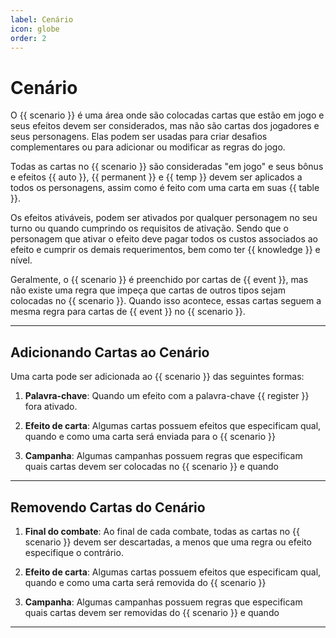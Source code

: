 ```yaml
---
label: Cenário
icon: globe
order: 2
---
```


# Cenário

O {{ scenario }} é uma área onde são colocadas cartas que estão em jogo e seus efeitos devem ser considerados, mas não são cartas dos jogadores e seus personagens. Elas podem ser usadas para criar desafios complementares ou para adicionar ou modificar as regras do jogo.

Todas as cartas no {{ scenario }} são consideradas "em jogo" e seus bônus e efeitos {{ auto }}, {{ permanent }} e {{ temp }} devem ser aplicados a todos os personagens, assim como é feito com uma carta em suas {{ table }}.

Os efeitos ativáveis, podem ser ativados por qualquer personagem no seu turno ou quando cumprindo os requisitos de ativação. Sendo que o personagem que ativar o efeito deve pagar todos os custos associados ao efeito e cumprir os demais requerimentos, bem como ter {{ knowledge }} e nível.

Geralmente, o {{ scenario }} é preenchido por cartas de {{ event }}, mas não existe uma regra que impeça que cartas de outros tipos sejam colocadas no {{ scenario }}. Quando isso acontece, essas cartas seguem a mesma regra para cartas de {{ event }} no {{ scenario }}.

---

## Adicionando Cartas ao Cenário

Uma carta pode ser adicionada ao {{ scenario }} das seguintes formas:

1. **Palavra-chave**: Quando um efeito com a palavra-chave {{ register }} fora ativado.

1. **Efeito de carta**: Algumas cartas possuem efeitos que especificam qual, quando e como uma carta será enviada para o {{ scenario }}

1. **Campanha**: Algumas campanhas possuem regras que especificam quais cartas devem ser colocadas no {{ scenario }} e quando


---

## Removendo Cartas do Cenário

1. **Final do combate**: Ao final de cada combate, todas as cartas no {{ scenario }} devem ser descartadas, a menos que uma regra ou efeito especifique o contrário.

1. **Efeito de carta**: Algumas cartas possuem efeitos que especificam qual, quando e como uma carta será removida do {{ scenario }}

1. **Campanha**: Algumas campanhas possuem regras que especificam quais cartas devem ser removidas do {{ scenario }} e quando

---
